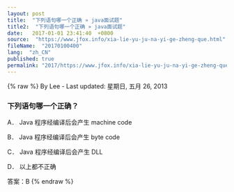 ```yaml
---
layout: post
title:  "下列语句哪一个正确 » java面试题"
title2:  "下列语句哪一个正确 » java面试题"
date:   2017-01-01 23:41:40  +0800
source:  "https://www.jfox.info/xia-lie-yu-ju-na-yi-ge-zheng-que.html"
fileName:  "20170100400"
lang:  "zh_CN"
published: true
permalink: "2017/https://www.jfox.info/xia-lie-yu-ju-na-yi-ge-zheng-que.html"
---
```

{% raw %}
By Lee - Last updated: 星期日, 五月 26, 2013

### 下列语句哪一个正确？

A． Java 程序经编译后会产生 machine code

B． Java 程序经编译后会产生 byte code

C． Java 程序经编译后会产生 DLL

D． 以上都不正确

答案：B
{% endraw %}
